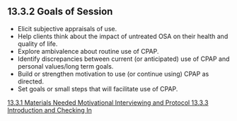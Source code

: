 ## 13.3.2 Goals of Session

* Elicit subjective appraisals of use.
* Help clients think about the impact of untreated OSA on their health and quality of life.
* Explore ambivalence about routine use of CPAP.
* Identify discrepancies between current (or anticipated) use of CPAP and personal values/long term goals.
* Build or strengthen motivation to use (or continue using) CPAP as directed.
* Set goals or small steps that will facilitate use of CPAP.


<div class="center">
<div class="btn-group">
  <a href=":pages_path:/manuals/motivational-interviewing/13-03-01-materials-needed.md" class="btn btn-default">
    <span class="glyphicon glyphicon-chevron-left"></span>
    13.3.1 Materials Needed
  </a>

  <a href=":pages_path:/manuals/motivational-interviewing" class="btn btn-default">
    <span class="glyphicon glyphicon-chevron-up"></span>
    Motivational Interviewing and Protocol
  </a>

  <a href=":pages_path:/motivational-interviewing/13-03-03-introduction-checking-in.md" class="btn btn-success">
    13.3.3 Introduction and Checking In
    <span class="glyphicon glyphicon-chevron-right"></span>
  </a>
</div>
</div>
